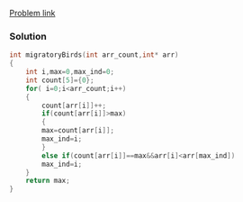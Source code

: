 [Problem link](https://www.hackerrank.com/challenges/migratory-birds/problem?h_r=profile)
### Solution
```C
int migratoryBirds(int arr_count,int* arr)
{
	int i,max=0,max_ind=0;
	int count[5]={0};
	for( i=0;i<arr_count;i++)
	{
		count[arr[i]]++;
		if(count[arr[i]]>max)
		{
		max=count[arr[i]];
		max_ind=i;
		}
		else if(count[arr[i]]==max&&arr[i]<arr[max_ind])
		max_ind=i;
	}
	return max;
}
```

